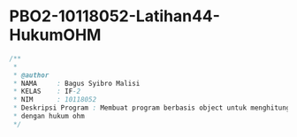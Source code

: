 # PBO2-10118052-Latihan44-HukumOHM

```java
/**
 *
 * @author
 * NAMA     : Bagus Syibro Malisi
 * KELAS    : IF-2
 * NIM      : 10118052
 * Deskripsi Program : Membuat program berbasis object untuk menghitung tegangan
 * dengan hukum ohm
 */
 ```
 
